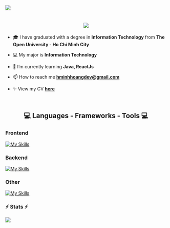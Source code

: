 [![](https://visitcount.itsvg.in/api?id=HuynhMinhHoang&icon=2&color=11)](https://visitcount.itsvg.in)
<h1 align="center">
    <img src="https://readme-typing-svg.herokuapp.com/?font=Righteous&size=30&center=true&vCenter=true&width=500&height=50&duration=4000&lines=Hi+There!+👋;+I'm+Huynh+Minh+Hoang!;" />
</h1>

- 🎓 I have graduated with a degree in **Information Technology** from **The Open University - Ho Chi Minh City**

- 💻 My major is **Information Technology**

- 🌱 I’m currently learning **Java, ReactJs**

- 📫 How to reach me **hminhhoangdev@gmail.com**

- ✨ View my CV **<a href="https://drive.google.com/file/d/1HrRKME85SvV8vk53gJlz6Q4GnniNQKFz/preview" target="_blank">here</a>**
 <br/>
<h2 align="center">💻 Languages - Frameworks - Tools 💻</h2>

### Frontend
<!-- ![React](https://img.shields.io/badge/react-%2320232a.svg?style=for-the-badge&logo=react&logoColor=%2361DAFB) ![React Native](https://img.shields.io/badge/react_native-%2320232a.svg?style=for-the-badge&logo=react&logoColor=%2361DAFB) ![Redux](https://img.shields.io/badge/redux-%23593d88.svg?style=for-the-badge&logo=redux&logoColor=white) ![HTML5](https://img.shields.io/badge/html5-%23E34F26.svg?style=for-the-badge&logo=html5&logoColor=white) ![CSS3](https://img.shields.io/badge/css3-%231572B6.svg?style=for-the-badge&logo=css3&logoColor=white) -->
[![My Skills](https://skillicons.dev/icons?i=react,redux,js,html,css,bootstrap)](https://skillicons.dev)
### Backend
<!-- ![NodeJS](https://img.shields.io/badge/node.js-6DA55F?style=for-the-badge&logo=node.js&logoColor=white) ![Java](https://img.shields.io/badge/java-%23ED8B00.svg?style=for-the-badge&logo=java&logoColor=white) ![MySQL](https://img.shields.io/badge/mysql-%2300f.svg?style=for-the-badge&logo=mysql&logoColor=white) -->
[![My Skills](https://skillicons.dev/icons?i=java,spring,nodejs)](https://skillicons.dev)


### Other
<!-- ![Chart.js](https://img.shields.io/badge/chart.js-F5788D.svg?style=for-the-badge&logo=chart.js&logoColor=white) ![Expo](https://img.shields.io/badge/expo-1C1E24?style=for-the-badge&logo=expo&logoColor=#D04A37) ![Firebase](https://img.shields.io/badge/firebase-%23039BE5.svg?style=for-the-badge&logo=firebase) ![Google Cloud](https://img.shields.io/badge/Google%20Cloud-%234285F4.svg?style=for-the-badge&logo=google-cloud&logoColor=white) -->
[![My Skills](https://skillicons.dev/icons?i=mysql,postman,firebase,github)](https://skillicons.dev)

### ⚡ Stats ⚡
![](https://github-readme-stats.vercel.app/api/top-langs/?username=HuynhMinhHoang&theme=radical&hide_border=true&include_all_commits=true&count_private=true&layout=compact)




